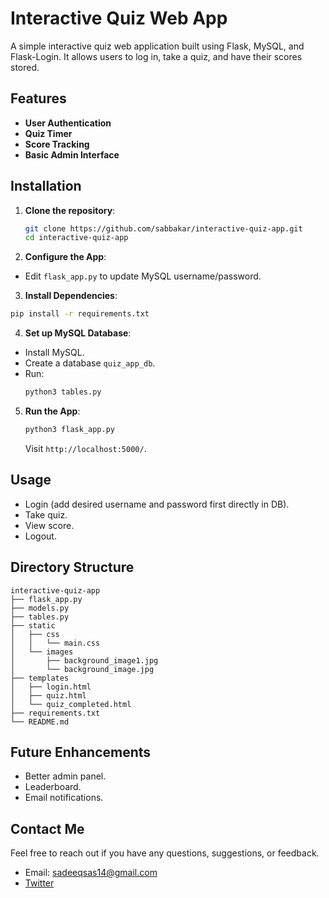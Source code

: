 # Interactive Quiz Web App

A simple interactive quiz web application built using Flask, MySQL, and Flask-Login. It allows users to log in, take a quiz, and have their scores stored.

## Features
- **User Authentication**
- **Quiz Timer**
- **Score Tracking**
- **Basic Admin Interface**

## Installation

1. **Clone the repository**:
   ```bash
   git clone https://github.com/sabbakar/interactive-quiz-app.git
   cd interactive-quiz-app
   ```
2.  **Configure the App**:
   - Edit `flask_app.py` to update MySQL username/password.

3.  **Install Dependencies**:
   ```bash
   pip install -r requirements.txt
   ```

4.  **Set up MySQL Database**:
   - Install MySQL.
   - Create a database `quiz_app_db`.
   - Run:
     ```bash
     python3 tables.py
     ```

5. **Run the App**:
   ```bash
   python3 flask_app.py
   ```

   Visit `http://localhost:5000/`.

## Usage

- Login (add desired username and password first directly in DB).
- Take quiz.
- View score.
- Logout.

## Directory Structure

```
interactive-quiz-app
├── flask_app.py
├── models.py
├── tables.py
├── static
│   ├── css
│   │   └── main.css
│   └── images
│       ├── background_image1.jpg
│       └── background_image.jpg
├── templates
│   ├── login.html
│   ├── quiz.html
│   └── quiz_completed.html
├── requirements.txt
└── README.md
```

## Future Enhancements
- Better admin panel.
- Leaderboard.
- Email notifications.

## Contact Me

Feel free to reach out if you have any questions, suggestions, or feedback.

- Email: sadeeqsas14@gmail.com
- [Twitter](twitter.com/sadiq__abubakar)
